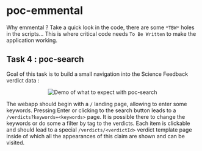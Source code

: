 # poc-emmental

Why emmental ? Take a quick look in the code, there are some `*TBW*` holes in the scripts... This is where critical code needs `To Be Written` to make the application working.


## Task 4 : poc-search

Goal of this task is to build a small navigation into the Science Feedback verdict data :

<p align="center">
  <img
    alt="Demo of what to expect with poc-search"
    src="https://github.com/feedback-news/poc-emmental/blob/poc-search/images/poc-search.gif"
  />
</p>


The webapp should begin with a `/` landing page, allowing to enter some keywords.
Pressing Enter or clicking to the search button leads to a `/verdicts?keywords=<keywords>` page. It is possible there to change the keywords or do some a filter by tag to the verdicts. Each item is clickable and should lead to
a special `/verdicts/<verdictId>` verdict template page inside of which all the appearances of this claim are shown and can be visited.
